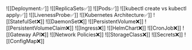 ![[Deployment✅]]
![[ReplicaSets✅]]
![[Pods✅]]
![[kubectl create vs kubectl apply✅]]
![[LivenessProbe✅]]
![[Kubernetes Architecture✅]]
![[StatefulSet❌]]
![[DaemonSet❌]]
![[PersistentVolume❌]]
![[PersistentVolumeClaim❌]]
![[Ingress❌]]
![[HelmChart❌]]
![[CronJob❌]]
![[Gateway API❌]]
![[Network Policies❌]]
![[StorageClass❌]]
![[Secrets❌]]
![[ConfigMap❌]]